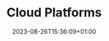 ---
weight: 605
title: "Cloud Platforms"
description: "How to deploy Lotus Docs on various cloud hosting platforms"
icon: "cloud_upload"
date: "2023-08-26T15:36:09+01:00"
lastmod: "2023-08-26T15:36:09+01:00"
draft: false
toc: true
---